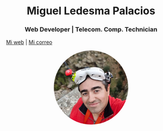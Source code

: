 <h1 align="center"> Miguel Ledesma Palacios</h1>

<h3 align="center"> Web Developer | Telecom. Comp. Technician</h3>

<p align="center">
    <ul>
        <a href="http://www.fpvenjaen.es">Mi web</a> | 
        <a href="mailto:info@fpvenjaen.es">Mi correo</a>
    </ul>   
    
</p>


<p align="center">
    <img align="center" src="./img/miguel.webp" width="200" style="border-radius: 50%;">
</p>
